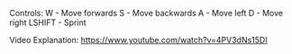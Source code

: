 Controls:
W - Move forwards
S - Move backwards
A - Move left
D - Move right
LSHIFT - Sprint

Video Explanation:
https://www.youtube.com/watch?v=4PV3dNs15DI
